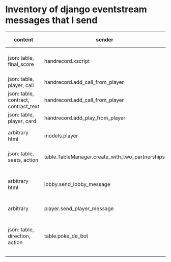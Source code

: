 # Inventory of django eventstream messages that I send

| content                              | sender                                          | recipient channel    | notes                                            |
|--------------------------------------|-------------------------------------------------|----------------------|--------------------------------------------------|
| json: table, final_score             | handrecord.xscript                              | table.pk             | when the last card has been played               |
| json: table, player, call            | handrecord.add_call_from_player                 | table.pk, all-tables | at every call                                    |
| json: table, contract, contract_text | handrecord.add_call_from_player                 | table.pk, all-tables | only once per table                              |
| json: table, player, card            | handrecord.add_play_from_player                 | table.pk, all-tables |                                                  |
| arbitrary html                       | models.player                                   | lobby, partnerships  | partnership created or destroyed                 |
| json: table, seats, action           | table.TableManager.create_with_two_partnerships | all-tables           | action is "just formed"                          |
| arbitrary html                       | lobby.send_lobby_message                        | lobby                | I don't think anyone listens for these           |
| arbitrary                            | player.send_player_message                      | player1:player2      | private chat                                     |
| json: table, direction, action       | table.poke_de_bot                               | all-tables           | action is "pokey pokey"; hack to wake up the bot |
